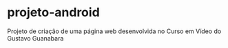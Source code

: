 # projeto-android
 Projeto de criação de uma página web desenvolvida no Curso em Vídeo do Gustavo Guanabara
